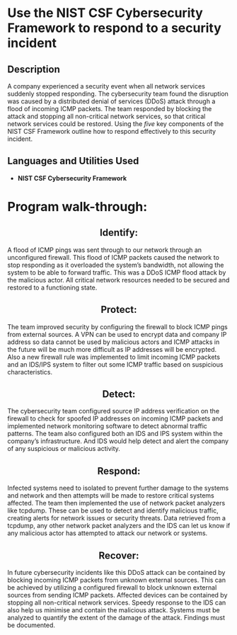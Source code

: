 <h1>Use the NIST CSF Cybersecurity Framework to respond to a security incident</h1>


<h2>Description</h2>
A company experienced a security event when all network services suddenly
stopped responding. The cybersecurity team found the disruption was caused
by a distributed denial of services (DDoS) attack through a flood of incoming
ICMP packets. The team responded by blocking the attack and stopping all
non-critical network services, so that critical network services could be
restored. Using the <i>five</i> key components of the NIST CSF Framework outline how to respond effectively to this security incident.
<br />


<h2>Languages and Utilities Used</h2>

- <b>NIST CSF Cybersecurity Framework</b> 


<h1>Program walk-through:</h1>


<h2 align="center">Identify: </h2>
  
A flood of ICMP pings was sent through to our network through an unconfigured firewall. This flood of ICMP packets caused the network to stop responding as it overloaded the system’s bandwidth, not allowing the system to be able to forward traffic. This was a DDoS ICMP flood attack by the malicious actor. All critical network resources needed to be secured and restored to a functioning state.


<h2 align="center">Protect:</h2>

The team improved security by configuring the firewall to block ICMP pings from external sources. A VPN can be used to encrypt data and company IP address so data cannot be used by malicious actors and ICMP attacks in the future will be much more difficult as IP addresses will be encrypted. Also a new firewall rule was implemented to limit incoming ICMP packets and an IDS/IPS system to filter out some ICMP traffic based on suspicious characteristics.


<h2 align="center">Detect:</h2>

The cybersecurity team configured source IP address verification on the firewall to check for spoofed IP addresses on incoming ICMP packets and implemented network monitoring software to detect abnormal traffic patterns. The team also configured both an IDS and IPS system within the company’s infrastructure. And IDS would help detect and alert the company of any suspicious or malicious activity.

<h2 align="center">Respond:</h2>

Infected systems need to isolated to prevent further damage to the systems and network and then attempts will be made to restore critical systems affected. The team then implemented the use of network packet analyzers like tcpdump. These can be used to detect and identify malicious traffic, creating alerts for network issues or security threats. Data retrieved from a tcpdump, any other network packet analyzers and the IDS can let us know if any malicious actor has attempted to attack our network or systems. 

<h2 align="center">Recover:</h2>

In future cybersecurity incidents like this DDoS attack can be contained by blocking incoming ICMP packets from unknown external sources. This can be achieved by utilizing a configured firewall to block unknown external sources from sending ICMP packets. Affected devices can be contained by stopping all non-critical network services. Speedy response to the IDS can also help us minimise and contain the malicious attack. Systems must be analyzed to quantify the extent of the damage of the attack. Findings must be documented. 

<!--
 ```diff
- text in red
+ text in green
! text in orange
# text in gray
@@ text in purple (and bold)@@
```
--!>
